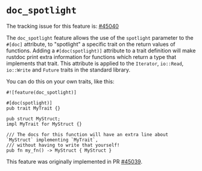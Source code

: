 # `doc_spotlight`

The tracking issue for this feature is: [#45040]

The `doc_spotlight` feature allows the use of the `spotlight` parameter to the `#[doc]` attribute,
to "spotlight" a specific trait on the return values of functions. Adding a `#[doc(spotlight)]`
attribute to a trait definition will make rustdoc print extra information for functions which return
a type that implements that trait. This attribute is applied to the `Iterator`, `io::Read`,
`io::Write` and `Future` traits in the standard library.

You can do this on your own traits, like this:

```
#![feature(doc_spotlight)]

#[doc(spotlight)]
pub trait MyTrait {}

pub struct MyStruct;
impl MyTrait for MyStruct {}

/// The docs for this function will have an extra line about `MyStruct` implementing `MyTrait`,
/// without having to write that yourself!
pub fn my_fn() -> MyStruct { MyStruct }
```

This feature was originally implemented in PR [#45039].

[#45040]: https://github.com/rust-lang/rust/issues/45040
[#45039]: https://github.com/rust-lang/rust/pull/45039
